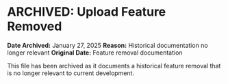 # ARCHIVED: Upload Feature Removed
**Date Archived:** January 27, 2025
**Reason:** Historical documentation no longer relevant
**Original Date:** Feature removal documentation

This file has been archived as it documents a historical feature removal that is no longer relevant to current development.